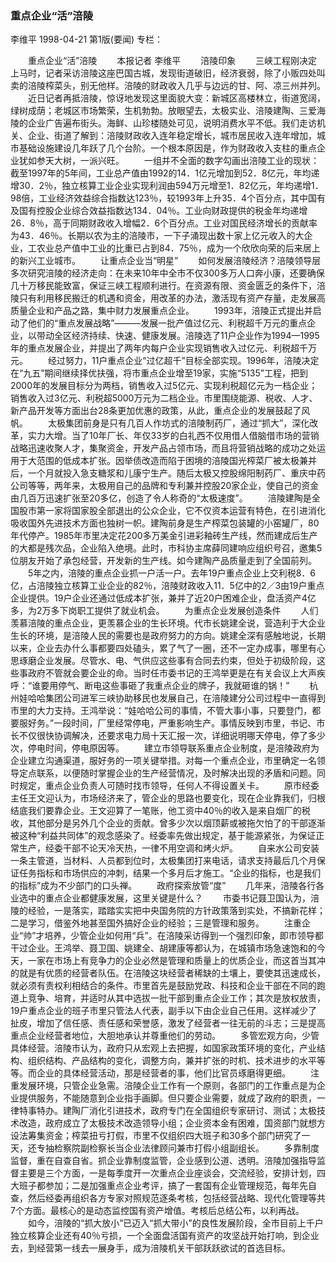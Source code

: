 ### 重点企业“活”涪陵
李维平
1998-04-21
第1版(要闻)
专栏：

　　重点企业“活”涪陵
　　本报记者  李维平
　　涪陵印象
　　三峡工程刚决定上马时，记者采访涪陵这座巴国古城，发现街道破旧，经济衰弱，除了小贩四处叫卖的涪陵榨菜头，别无他样。涪陵的财政收入几乎与边远的甘、阿、凉三州并列。
　　近日记者再抵涪陵，惊讶地发现这里面貌大变：新城区高楼林立，街道宽阔，绿树成荫；老城区市场繁荣，生机勃勃。放眼望去，太极实业、涪陵建陶、三爱海陵的企业广告遍布街头。海鲜、山珍楼随处可见，说明消费水平不低。我们走访机关、企业、街道了解到：涪陵财政收入连年稳定增长，城市居民收入连年增加，城市基础设施建设几年跃了几个台阶。一个根本原因是，作为财政收入支柱的重点企业犹如参天大树，一派兴旺。
　　一组并不全面的数字勾画出涪陵工业的现状：截至1997年的5年间，工业总产值由1992的14．1亿元增加到52．8亿元，年均递增30．2％，独立核算工业企业实现利润由594万元增至1．82亿元，年均递增1．98倍，工业经济效益综合指数达123％，较1993年上升35．4个百分点，其中国有及国有控股企业综合效益指数达134．04％。工业向财政提供的税金年均递增26．8％，高于同期财政收入增幅2．6个百分点。工业对国民经济增长的贡献率为43．46％。长期以农为主的涪陵市，一下子涌现出数十家上亿元收入的大企业，工农业总产值中工业的比重已占到84．75％，成为一个欣欣向荣的后来居上的新兴工业城市。
　　让重点企业当“明星”
　　如何发展涪陵经济？涪陵领导层多次研究涪陵的经济走向：在未来10年中全市不仅300多万人口奔小康，还要确保几十万移民能致富，保证三峡工程顺利进行。在资源有限、资金匮乏的条件下，涪陵只有利用移民搬迁的机遇和资金，用改革的办法，激活现有资产存量，走发展高质量企业和产品之路，集中财力发展重点企业。
　　1993年，涪陵正式提出并启动了他们的“重点发展战略”———发展一批产值过亿元、利税超千万元的重点企业，以带动全区经济持续、快速、健康发展。涪陵选了11户企业作为1994—1995年的重点发展企业，并提出了两年内每户企业实现销售收入过亿元、利税超千万元。
　　经过努力，11户重点企业“过亿超千”目标全部实现。1996年，涪陵决定在“九五”期间继续择优扶强，将市重点企业增至19家，实施“5135”工程，把到2000年的发展目标分为两档，销售收入过5亿元、实现利税超亿元为一档企业；销售收入过3亿元、利税超5000万元为二档企业。市里围绕能源、税收、人才、新产品开发等方面出台28条更加优惠的政策，从此，重点企业的发展鼓起了风帆。
　　太极集团前身是只有几百人作坊式的涪陵制药厂，通过“抓大”，深化改革，实力大增。当了10年厂长、年仅33岁的白礼西不仅用借人借脑借市场的营销战略迅速收聚人才，集聚资金，开发产品占领市场，而且将营销战略的成功之处运用于大范围的低成本扩张。因举债改造而陷于困境的涪陵国光榨菜厂被太极兼并后，一个月就投入急支糖浆和儿康宁生产。随后太极又控股绵阳制药厂、重庆中药公司等等，两年来，太极用自己的品牌和专利兼并控股20家企业，使自己的资金由几百万迅速扩张至20多亿，创造了令人称奇的“太极速度”。
　　涪陵建陶是全国股市第一家将国家股全部退出的公众企业，它不仅资本运营有特色，在引进消化吸收国外先进技术方面也独树一帜。建陶前身是生产榨菜包装罐的小窑罐厂，80年代停产。1985年市里决定花200多万美金引进彩釉砖生产线，然而建成后生产的大都是残次品，企业陷入绝境。此时，市科协主席薛同建响应组织号召，邀集5位朋友开始了承包经营，开发新的生产线。如今建陶产品质量走到了全国前列。
　　5年之内，涪陵的重点企业抓一户活一户。去年19户重点企业上交利税8．6亿，占涪陵独立核算工业企业的82％，涪陵财政收入11．5亿中的2／3由19户重点企业提供。19户企业还通过低成本扩张，兼并了近20户困难企业，盘活资产4亿多，为2万多下岗职工提供了就业机会。
　　为重点企业发展创造条件
　　人们羡慕涪陵的重点企业，更羡慕企业的生长环境。代市长姚建全说，营造利于大企业生长的环境，是涪陵人民的需要也是政府努力的方向。姚建全深有感触地说，长期以来，企业去办什么事都要四处磕头，累了气了一圈，还不一定办成事，哪里有心思琢磨企业发展。尽管水、电、气供应这些事有合同去约束，但处于初级阶段，这些事政府不管就会要企业的命。当时任市委书记的王鸿举更是在有关会议上大声疾呼：“谁要用停气、断电这些事砸了我重点企业的牌子，我就砸谁的锅！”
　　杭州娃哈哈集团公司进军三峡协助移民也发展自己，在涪陵建分公司过程中一直得到市里的大力支持。王鸿举说：“娃哈哈公司的事情，不管大事小事，只要登门，都要服好务。”一段时间，厂里经常停电，严重影响生产。事情反映到市里，书记、市长不仅很快协调解决，还要求电力局十天汇报一次，详细说明哪天停电，停了多少次，停电时间，停电原因等。
　　建立市领导联系重点企业制度，是涪陵政府为企业建立沟通渠道，服好务的一项关键举措。对每一个重点企业，市里确定一名领导定点联系，以便随时掌握企业的生产经营情况，及时解决出现的矛盾和问题。同时规定，重点企业负责人可随时找市领导，任何人不得设置关卡。
　　原市经委主任王文迎认为，市场经济来了，管企业的思路也要变化，现在企业靠我们，归根结底我们要靠企业。王文迎算了一笔账，他工资中40％的收入是来自烟厂的税收，其他部分是另外几个企业的贡献。曾多少次以烟顶薪或被拖欠怕了的干部逐渐被这种“利益共同体”的观念感染了。经委率先做出规定，基于能源紧张，为保证正常生产，经委干部不论天冷天热，一律不用空调和烤火炉。
　　自来水公司安装一条主管道，当材料、人员都到位时，太极集团打来电话，请求支持最后几个月保证任务指标和市场供应的冲刺，结果一个多月后才施工。“企业的指标，也是我们的指标”成为不少部门的口头禅。
　　政府探索放管“度”
　　几年来，涪陵各行各业选中的重点企业都健康发展，这里关键是什么？
　　市委书记聂卫国认为，涪陵的经验，一是落实，踏踏实实把中央国务院的方针政策落到实处，不搞新花样；二是学习，借鉴外地甚至国外搞好企业的经验；三是管理和服务。
　　注重企业“帅”才培养，少管企业如何用“兵”。在涪陵采访得到一个强烈印象，即市领导都干过企业。王鸿举、聂卫国、姚建全、胡建康等都认为，在城镇市场急速饱和的今天，一家在市场上有竞争力的企业必然是管理和质量上的优质企业，而这首当其冲的就是有优质的经营者队伍。在涪陵这块经营者稀缺的土壤上，要使其迅速成长，就必须有责权利相结合的条件。市里首先是鼓励党政、科技和企业干部在不同的跑道上竞争、培育，并适时从其中选拔一批干部到重点企业工作；其次是放权放责，19户重点企业的班子市里只管法人代表，副手以下由企业自己任用。这样减少了扯皮，增加了信任感、责任感和荣誉感，激发了经营者一往无前的斗志；三是提高重点企业经营者地位，大胆地承认并尊重他们的劳动。
　　多管宏观方向，少管具体经营。涪陵市认为，政府只从宏观上去把握，如国家政策环境的变化，产业结构、组织结构、产品结构的变化，调整方向，兼并扩张的时机、技术进步的水平等等。而企业的具体经营活动，那是经营者的事，他们比官员琢磨得更细。
　　注重发展环境，只管企业急需。涪陵企业工作有一个原则，各部门的工作重点是为企业提供服务，不能随意到企业指手画脚。但只要企业需要，就成了政府的职责，一律特事特办。建陶厂消化引进技术，政府专门在全国组织专家研讨、测试；太极技术改造，政府成立了太极技术改造领导小组；企业资本金有困难，国资部门就想方设法筹集资金；榨菜扭亏打假，市里不仅组织四大班子和30多个部门研究了一天，还专抽检察院副检察长当企业法律顾问兼市打假小组副组长。
　　多靠制度监督，重在自查自省。抓企业靠制度监管，企业感到公道、透明。涪陵加强指导监督主要是三个方面，一是每季度开一次重点企业座谈会，交流经验，安排计划，四大班子都参加；二是加强重点企业考评，搞了一套国有企业管理规范，每年先自查，然后经委再组织各方专家对照规范逐条考核，包括经营战略、现代化管理等共7个方面。最核心的是动态监控国有资产增值。考核后总结公布，以利再战。
　　如今，涪陵的“抓大放小”已迈入“抓大带小”的良性发展阶段，全市目前上千户独立核算企业还有40％亏损，一个全面盘活国有资产的攻坚战开始打响，到企业去，到经营第一线去一展身手，成为涪陵机关干部跃跃欲试的首选目标。
